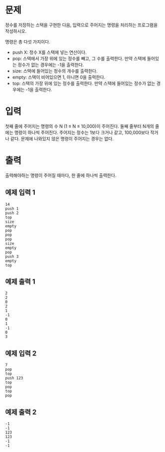 문제
==========
정수를 저장하는 스택을 구현한 다음, 입력으로 주어지는 명령을 처리하는 프로그램을 작성하시오.

명령은 총 다섯 가지이다.

- push X: 정수 X를 스택에 넣는 연산이다.
- pop: 스택에서 가장 위에 있는 정수를 빼고, 그 수를 출력한다. 만약 스택에 들어있는 정수가 없는 경우에는 -1을 출력한다.
- size: 스택에 들어있는 정수의 개수를 출력한다.
- empty: 스택이 비어있으면 1, 아니면 0을 출력한다.
- top: 스택의 가장 위에 있는 정수를 출력한다. 만약 스택에 들어있는 정수가 없는 경우에는 -1을 출력한다.

입력
==========
첫째 줄에 주어지는 명령의 수 N (1 ≤ N ≤ 10,000)이 주어진다. 둘째 줄부터 N개의 줄에는 명령이 하나씩 주어진다. 주어지는 정수는 1보다 크거나 같고, 100,000보다 작거나 같다. 문제에 나와있지 않은 명령이 주어지는 경우는 없다.

출력
==========
출력해야하는 명령이 주어질 때마다, 한 줄에 하나씩 출력한다.

예제 입력 1
--------
```
14
push 1
push 2
top
size
empty
pop
pop
pop
size
empty
pop
push 3
empty
top
```
예제 출력 1 
----------
```
2
2
0
2
1
-1
0
1
-1
0
3
```
예제 입력 2 
----------
```
7
pop
top
push 123
top
pop
top
pop
```
예제 출력 2 
----------
```
-1
-1
123
123
-1
-1
```
